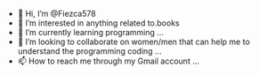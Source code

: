 - 👋 Hi, I’m @Fiezca578
- 👀 I’m interested in anything related to.books
- 🌱 I’m currently learning programming ...
- 💞️ I’m looking to collaborate on women/men that can help me to understand the programming coding ...
- 📫 How to reach me through my Gmail account ...

<!---
Fiezca578/Fiezca578 is a ✨ special ✨ repository because its `README.md` (this file) appears on your GitHub profile.
You can click the Preview link to take a look at your changes.
--->
